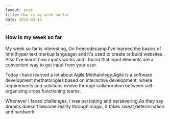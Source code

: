 ```yaml
---
layout: post
title: How is my week so far
date: 2019-02-13
---
```


### How is my week so far

My week so far is interesting, On freecodecamp I've learned the basics of html(hyper text markup language) and it's used to create or build websites . Also I've learnt how inputs works and i found that input elements are a convenient way to get input from your user. 

Today i have learned a lot about Agile Methatology.Agile is a software development methatologies based on interactive development, where requirements and solutions evolve through collaboration between self-organizing cross functioning teams.

Whenever I faced challenges, I was persisting and persevering.As they say dreams doesn't become reality through magic, it takes sweat,determination and hardwork.




